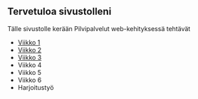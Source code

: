 ## Tervetuloa sivustolleni

Tälle sivustolle kerään Pilvipalvelut web-kehityksessä tehtävät

- [Viikko 1](viikko1.html)
- [Viikko 2](viikko2.md)
- [Viikko 3](viikko3)
- Viikko 4
- Viikko 5
- Viikko 6
- Harjoitustyö

  
